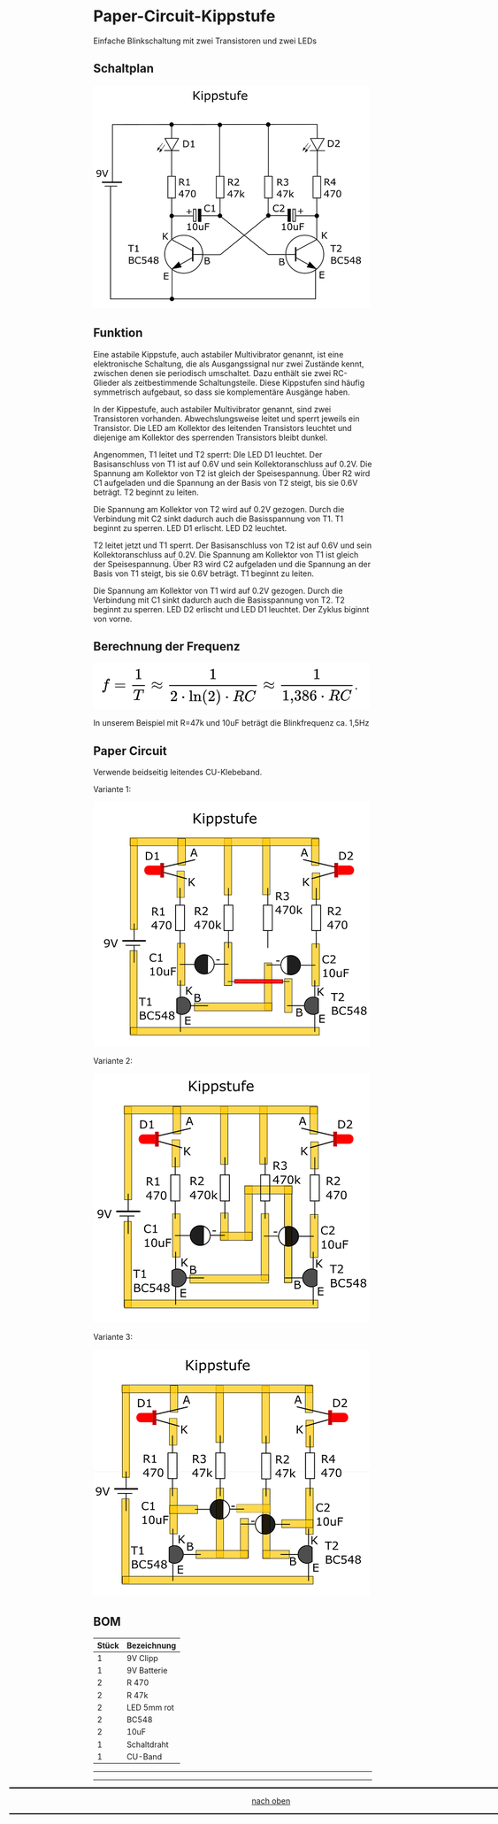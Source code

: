 

<a name="oben"></a>

# Paper-Circuit-Kippstufe
Einfache Blinkschaltung mit zwei Transistoren und zwei LEDs


## Schaltplan

![Schaltplan](/pic/Schaltplan.png)


## Funktion

Eine astabile Kippstufe, auch astabiler Multivibrator genannt, ist eine elektronische Schaltung, 
die als Ausgangssignal nur zwei Zustände kennt, zwischen denen sie periodisch umschaltet.
Dazu enthält sie zwei RC-Glieder als zeitbestimmende Schaltungsteile. Diese Kippstufen sind häufig 
symmetrisch aufgebaut, so dass sie komplementäre Ausgänge haben.

In der Kippestufe, auch astabiler Multivibrator genannt, sind zwei Transistoren vorhanden. Abwechslungsweise leitet und sperrt jeweils ein Transistor. 
Die LED am Kollektor des leitenden Transistors leuchtet und diejenige am Kollektor des sperrenden Transistors bleibt dunkel.

Angenommen, T1 leitet und T2 sperrt: DIe LED D1 leuchtet. Der Basisanschluss von T1 ist auf 0.6V und sein Kollektoranschluss auf 0.2V. 
Die Spannung am Kollektor von T2 ist gleich der Speisespannung. Über R2 wird C1 aufgeladen und die Spannung an der 
Basis von T2 steigt, bis sie 0.6V beträgt. T2 beginnt zu leiten.

Die Spannung am Kollektor von T2 wird auf 0.2V gezogen. Durch die Verbindung mit C2 sinkt dadurch auch die Basisspannung von T1. T1 beginnt zu sperren. 
LED D1 erlischt. LED D2 leuchtet.

T2 leitet jetzt und T1 sperrt. Der Basisanschluss von T2 ist auf 0.6V und sein Kollektoranschluss auf 0.2V. Die Spannung am Kollektor von T1 
ist gleich der Speisespannung. Über R3 wird C2 aufgeladen und die Spannung an der Basis von T1 steigt, bis sie 0.6V beträgt. T1 beginnt zu leiten.

Die Spannung am Kollektor von T1 wird auf 0.2V gezogen. Durch die Verbindung mit C1 sinkt dadurch auch die Basisspannung von T2. T2 beginnt zu sperren. 
LED D2 erlischt und LED D1 leuchtet. Der Zyklus biginnt von vorne.


## Berechnung der Frequenz

![Bild](/pic/Formel.png)

In unserem Beispiel mit R=47k und 10uF beträgt die Blinkfrequenz ca. 1,5Hz


## Paper Circuit

Verwende beidseitig leitendes CU-Klebeband.

Variante 1:

![Bild](/pic/PaperCircuit1.png)

Variante 2:

![Bild](/pic/PaperCircuit2.png)

Variante 3:

![Bild](/pic/PaperCircuit3.png)




## BOM

| Stück | Bezeichnung |
| -------- | -------- | 
| 1        | 9V Clipp       | 
| 1        | 9V Batterie        | 
| 2       | R 470       | 
| 2        | R 47k       | 
| 2        | LED 5mm rot        |
|2         | BC548       |
| 2       | 10uF     |
| 1        | Schaltdraht        |
| 1        | CU-Band       |

---

<div style="position:absolute; left:2cm; ">   
<ol class="breadcrumb" style="border-top: 2px solid black;border-bottom:2px solid black; height: 45px; width: 900px;"> <p align="center"><a href="#oben">nach oben</a></p></ol>
</div>

---

